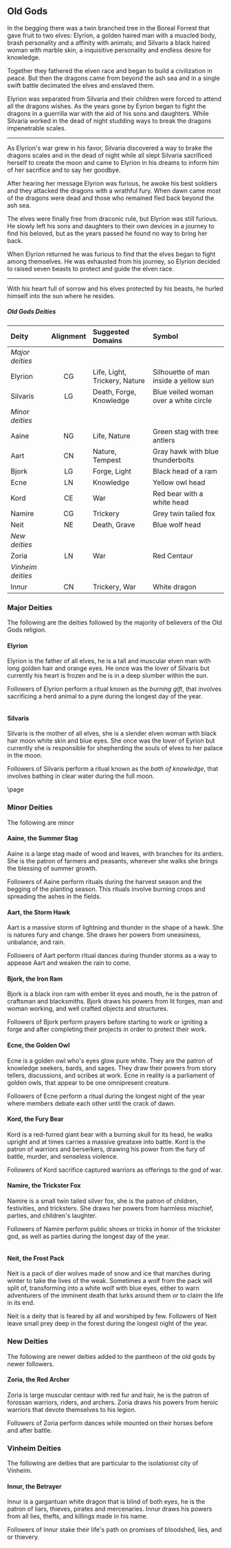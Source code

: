 ## Old Gods
In the begging there was a twin branched tree in the Boreal Forrest that gave fruit to two elves: Elyrion, a golden haired man with a muscled body, brash personality and a affinity with animals; and Silvaris a black haired woman with marble skin, a inquisitive personality and endless desire for knowledge.

Together they fathered the elven race and began to build a civilization in peace. But then the dragons came from beyond the ash sea and in a single swift battle decimated the elves and enslaved them.

Elyrion was separated from Silvaria and their children were forced to attend all the dragons wishes. As the years gone by Eyrion began to fight the dragons in a guerrilla war with the aid of his sons and daughters. While Silvaria worked in the dead of night studding ways to break the dragons impenetrable scales.
___
As Elyrion's war grew in his favor, Silvaria discovered a way to brake the dragons scales and in the dead of night while all slept Silvaria sacrificed herself to create the moon and came to Elyrion in his dreams to inform him of her sacrifice and to say her goodbye.

After hearing her message Elyrion was furious, he awoke his best soldiers and they attacked the dragons with a wrathful fury. When dawn came most of the dragons were dead and those who remained fled back beyond the ash sea.

The elves were finally free from draconic rule, but Elyrion was still furious. He slowly left his sons and daughters to their own devices in a journey to find his beloved, but as the years passed he found no way to bring her back.

When Elyrion returned he was furious to find that the elves began to fight among themselves. He was exhausted from his journey, so Elyrion decided to raised seven beasts to protect and guide the elven race.
___
With his heart full of sorrow and his elves protected by his beasts, he hurled himself into the sun where he resides.

<div class='wide'>

##### Old Gods Deities
| Deity           | Alignment | Suggested Domains      | Symbol                                |
|:----------------|:--:|:------------------------------|:--------------------------------------|
|*Major deities*  |    |                               |                                       |
| Elyrion         | CG | Life, Light, Trickery, Nature | Silhouette of man inside a yellow sun |
| Silvaris        | LG | Death, Forge, Knowledge       | Blue veiled woman over a white circle |
|*Minor deities*  |    |                               |                                       |
| Aaine           | NG | Life, Nature                  | Green stag with tree antlers          |
| Aart            | CN | Nature, Tempest               | Gray hawk with blue thunderbolts      |
| Bjork           | LG | Forge, Light                  | Black head of a ram                   |
| Ecne            | LN | Knowledge                     | Yellow owl head                       |
| Kord            | CE | War                           | Red bear with a white head            |
| Namire          | CG | Trickery                      | Grey twin tailed fox                  |
| Neit            | NE | Death, Grave                  | Blue wolf head                        |
|*New deities*    |    |                               |                                       |
| Zoria           | LN | War                           | Red Centaur                           |
|*Vinheim deities*|    |                               |                                       |
| Innur           | CN | Trickery, War                 | White dragon                          |

</div>

### Major Deities
The following are the deities followed by the majority of believers of the Old Gods religion.

#### Elyrion
Elyrion is the father of all elves, he is a tall and muscular elven man with long golden hair and orange eyes. He once was the lover of Silvaris but currently his heart is frozen and he is in a deep slumber within the sun.

Followers of Elyrion perform a ritual known as the *burning gift*, that involves sacrificing a herd animal to a pyre during the longest day of the year.

```
```

#### Silvaris
Silvaris is the mother of all elves, she is a slender elven woman with black hair moon white skin and blue eyes. She once was the lover of Eyrion but currently she is responsible for shepherding the souls of elves to her palace in the moon.

Followers of Silvaris perform a ritual known as the *bath of knowledge*, that involves bathing in clear water during the full moon.

\page

### Minor Deities
The following are minor

#### Aaine, the Summer Stag
Aaine is a large stag made of wood and leaves, with branches for its antlers. She is the patron of farmers and peasants, wherever she walks she brings the blessing of summer growth.

Followers of Aaine perform rituals during the harvest season and the begging of the planting season. This rituals involve burning crops and spreading the ashes in the fields.


#### Aart, the Storm Hawk
Aart is a massive storm of lightning and thunder in the shape of a hawk. She is natures fury and change. She draws her powers from uneasiness, unbalance, and rain.

Followers of Aart perform ritual dances during thunder storms as a way to appease Aart and weaken the rain to come.


#### Bjork, the Iron Ram
Bjork is a black iron ram with ember lit eyes and mouth, he is the patron of craftsman and blacksmiths. Bjork draws his powers from lit forges, man and woman working, and well crafted objects and structures.

Followers of Bjork perform prayers before starting to work or igniting a forge and after completing their projects in order to protect their work.


#### Ecne, the Golden Owl
Ecne is a golden owl who's eyes glow pure white. They are the patron of knowledge seekers, bards, and sages. They draw their powers from story tellers, discussions, and scribes at work. Ecne in reality is a parliament of golden owls, that appear to be one omnipresent creature.

Followers of Ecne perform a ritual during the longest night of the year where members debate each other until the crack of dawn.


#### Kord, the Fury Bear
Kord is a red-furred giant bear with a burning skull for its head, he walks upright and at times carries a massive greataxe into battle. Kord is the patron of warriors and berserkers, drawing his power from the fury of battle, murder, and senseless violence.

Followers of Kord sacrifice captured warriors as offerings to the god of war.


#### Namire, the Trickster Fox
Namire is a small twin tailed silver fox, she is the patron of children, festivities, and tricksters. She draws her powers from harmless mischief, parties, and children's laughter.

Followers of Namire perform public shows or tricks in honor of the trickster god, as well as parties during the longest day of the year. 

```
```

#### Neit, the Frost Pack
Neit is a pack of dier wolves made of snow and ice that marches during winter to take the lives of the weak. Sometimes a wolf from the pack will split of, transforming into a white wolf with blue eyes, either to warn adventurers of the imminent death that lurks around them or to claim the life in its end.

Neit is a deity that is feared by all and worshiped by few. Followers of Neit leave small prey deep in the forest during the longest night of the year.


### New Deities
The following are newer deities added to the pantheon of the old gods by newer followers.

#### Zoria, the Red Archer
Zoria is large muscular centaur with red fur and hair, he is the patron of forossan warriors, riders, and archers. Zoria draws his powers from heroic warriors that devote themselves to his legion.

Followers of Zoria perform dances while mounted on their horses before and after battle.


### Vinheim Deities
The following are deities that are particular to the isolationist city of Vinheim.

#### Innur, the Betrayer
Innur is a gargantuan white dragon that is blind of both eyes, he is the patron of liars, thieves, pirates and mercenaries. Innur draws his powers from all lies, thefts, and killings made in his name.

Followers of Innur stake their life's path on promises of bloodshed, lies, and or thievery.


